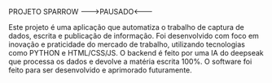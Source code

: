PROJETO SPARROW --->PAUSADO<---

Este projeto é uma aplicação que automatiza o trabalho de captura de dados, escrita e publicação de informação.
Foi desenvolvido com foco em inovação e praticidade do mercado de trabalho, utilizando tecnologias como PYTHON e HTML/CSS/JS.
O backend é feito por uma IA do deepseak que processa os dados e devolve a matéria escrita 100%.
O software foi feito para ser desenvolvido e aprimorado futuramente.
